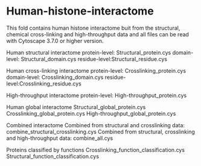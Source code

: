 # Human-histone-interactome
This fold contains human histone interactome buit from the structural, chemical cross-linking and high-throughput data and all files can be read with Cytoscape 3.7.0 or higher version.

Human structural interactome
protein-level: Structural_protein.cys
domain-level: Structural_domain.cys
residue-level:Structural_residue.cys

Human cross-linking interactome
protein-level: Crosslinking_protein.cys
domain-level: Crosslinking_domain.cys
residue-level:Crosslinking_residue.cys

High-throughput interactome
protein-level: High-throughput_protein.cys

Human global interactome
Structural_global_protein.cys
Crosslinking_global_protein.cys
High-throughput_global_protein.cys

Combined interactome
Combined from structural and crosslinking data: combine_structural_crosslinking.cys
Combined from structural, crosslinking and high-throughput data: combine_all.cys

Proteins classified by functions
Crosslinking_function_classification.cys
Structural_function_classification.cys
